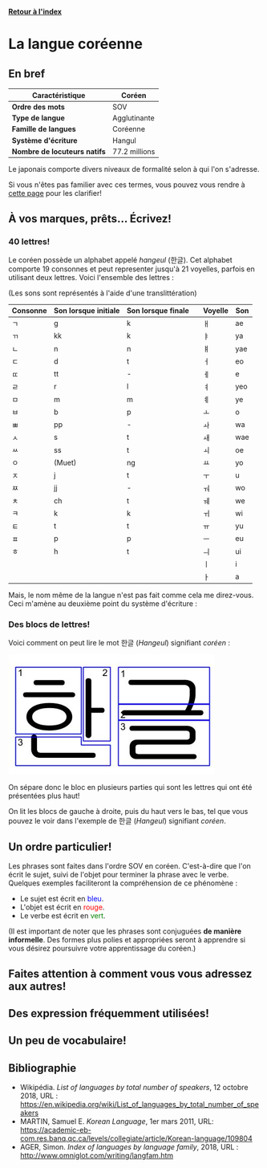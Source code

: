 [**Retour à l'index**](indexLangues.md)
# La langue coréenne

## En bref

| Caractéristique | Coréen |
|---|---|
| **Ordre des mots** | SOV |
| **Type de langue** | Agglutinante |
| **Famille de langues** | Coréenne |
| **Système d'écriture** | Hangul |
| **Nombre de locuteurs natifs** | 77.2 millions |

Le japonais comporte divers niveaux de formalité selon à qui l'on s'adresse.

Si vous n'êtes pas familier avec ces termes, vous pouvez vous rendre à [cette page](typologie.md) pour les clarifier!

## À vos marques, prêts... Écrivez!

### 40 lettres!

Le coréen possède un alphabet appelé *hangeul* (한글). Cet alphabet comporte 19 consonnes et peut representer jusqu'à 21 voyelles, parfois en utilisant deux lettres. Voici l'ensemble des lettres :

(Les sons sont représentés à l'aide d'une translittération)

|Consonne|Son lorsque initiale|Son lorsque finale||Voyelle|Son|
|-|-|-|-|-|-|
|ㄱ|g|k||ㅐ|ae|
|ㄲ|kk|k||ㅑ|ya
|ㄴ|n|n||ㅒ|yae|
|ㄷ|d|t||ㅓ|eo
|ㄸ|tt|-||ㅔ|e|
|ㄹ|r|l||ㅕ|yeo
|ㅁ|m|m||ㅖ|ye
|ㅂ|b|p||ㅗ|o
|ㅃ|pp|-||ㅘ|wa
|ㅅ|s|t||ㅙ|wae
|ㅆ|ss|t||ㅚ|oe
|ㅇ|(Muet)|ng||ㅛ|yo
|ㅈ|j|t||ㅜ|u
|ㅉ|jj|-||ㅝ|wo
|ㅊ|ch|t||ㅞ|we
|ㅋ|k|k||ㅟ|wi
|ㅌ|t|t||ㅠ|yu
|ㅍ|p|p||ㅡ|eu
|ㅎ|h|t||ㅢ|ui
|||||ㅣ|i
|||||ㅏ|a

Mais, le nom même de la langue n'est pas fait comme cela me direz-vous. Ceci m'amène au deuxième point du système d'écriture : 

### Des blocs de lettres!

Voici comment on peut lire le mot 한글 (*Hangeul*) signifiant *coréen* : 

![Hangeul](Hangeul.jpg)

On sépare donc le bloc en plusieurs parties qui sont les lettres qui ont été présentées plus haut!

On lit les blocs de gauche à droite, puis du haut vers le bas, tel que vous pouvez le voir dans l'exemple de 한글 (*Hangeul*) signifiant *coréen*.

## Un ordre particulier!

Les phrases sont faites dans l'ordre SOV en coréen. C'est-à-dire que l'on écrit le sujet, suivi de l'objet pour terminer la phrase avec le verbe. Quelques exemples faciliteront la compréhension de ce phénomène : 

- Le sujet est écrit en <span style="color:blue">bleu</span>.
- L'objet est écrit en <span style="color:red">rouge</span>.
- Le verbe est écrit en <span style="color:green">vert</span>.

(Il est important de noter que les phrases sont conjuguées **de manière informelle**. Des formes plus polies et appropriées seront à apprendre si vous désirez poursuivre votre apprentissage du coréen.)



## Faites attention à comment vous vous adressez aux autres!

## Des expression fréquemment utilisées!

## Un peu de vocabulaire!

## Bibliographie

- Wikipédia. *List of languages by total number of speakers*, 12 octobre 2018, URL : https://en.wikipedia.org/wiki/List_of_languages_by_total_number_of_speakers
- MARTIN, Samuel E. *Korean Language*, 1er mars 2011, URL: https://academic-eb-com.res.banq.qc.ca/levels/collegiate/article/Korean-language/109804
- AGER, Simon. *Index of languages by language family*, 2018, URL : http://www.omniglot.com/writing/langfam.htm
